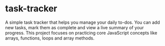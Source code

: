 # task-tracker
A simple task tracker that helps you manage your daily to-dos. You can add new tasks, mark them as complete and view a live summary of your progress. This project focuses on practicing core JavaScript concepts like arrays, functions, loops and array methods.
